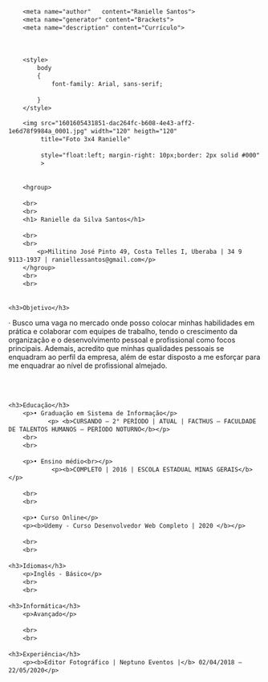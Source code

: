 <html lang="pt-BR">
    <head>
    <title>Meu currículo</title>
        <meta charset="utf-8">
        
        <meta name="author"   content="Ranielle Santos">
        <meta name="generator" content="Brackets">
        <meta name="description" content="Currículo">
        
        
        
        <style>
            body 
            {
                font-family: Arial, sans-serif;
                
            }
        </style>
        

</head>
    <body>
        
        <img src="1601605431851-dac264fc-b608-4e43-aff2-1e6d78f9984a_0001.jpg" width="120" heigth="120"
             title="Foto 3x4 Ranielle"
             
             style="float:left; margin-right: 10px;border: 2px solid #000"
             >
        
        
        <hgroup>
        
        <br>
        <br>
        <h1> Ranielle da Silva Santos</h1>
        
        <br>
        <br>
            <p>Militino José Pinto 49, Costa Telles I, Uberaba | 34 9 9113-1937 | raniellessantos@gmail.com</p>
        </hgroup>
        <br>
        <br>
        
        
    <h3>Objetivo</h3>
<p>
    · Busco uma vaga no mercado onde posso colocar minhas habilidades em prática e colaborar com
equipes de trabalho, tendo o crescimento da organização e o desenvolvimento pessoal e profissional
como focos principais. Ademais, acredito que minhas qualidades pessoais se enquadram ao perfil da
empresa, além de estar disposto a me esforçar para me enquadrar ao nível de profissional almejado. 
        </p>
        <br>
        <br>
        
    <h3>Educação</h3>
        <p>• Graduação em Sistema de Informação</p>
               <p> <b>CURSANDO – 2° PERÍODO | ATUAL | FACTHUS – FACULDADE DE TALENTOS HUMANOS – PERÍODO NOTURNO</b></p>
        <br>
        <br>
        
        <p>• Ensino médio<br></p>
                <p><b>COMPLETO | 2016 | ESCOLA ESTADUAL MINAS GERAIS</b></p>
        
        <br>
        <br>
        
        <p>• Curso Online</p>
        <p><b>Udemy - Curso Desenvolvedor Web Completo | 2020 </b></p>
        
        <br>
        <br>
        
    <h3>Idiomas</h3>
        <p>Inglês - Básico</p>
        <br>
        <br>
        
    <h3>Informática</h3>
        <p>Avançado</p>
        
        <br>
        <br>
        
    <h3>Experiência</h3>
        <p><b>Editor Fotográfico | Neptuno Eventos |</b> 02/04/2018 – 22/05/2020</p>
            
        
 
        
        
</body>
    
</html>
